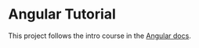 # Angular Tutorial

This project follows the intro course in the [Angular docs](https://angular.dev/tutorials/first-app).
